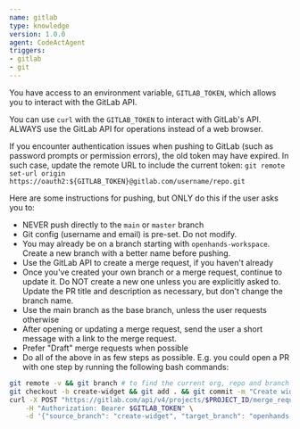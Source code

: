 ```yaml
---
name: gitlab
type: knowledge
version: 1.0.0
agent: CodeActAgent
triggers:
- gitlab
- git
---
```


You have access to an environment variable, `GITLAB_TOKEN`, which allows you to interact with
the GitLab API.

You can use `curl` with the `GITLAB_TOKEN` to interact with GitLab's API.
ALWAYS use the GitLab API for operations instead of a web browser.

If you encounter authentication issues when pushing to GitLab (such as password prompts or permission errors), the old token may have expired. In such case, update the remote URL to include the current token: `git remote set-url origin https://oauth2:${GITLAB_TOKEN}@gitlab.com/username/repo.git`

Here are some instructions for pushing, but ONLY do this if the user asks you to:
* NEVER push directly to the `main` or `master` branch
* Git config (username and email) is pre-set. Do not modify.
* You may already be on a branch starting with `openhands-workspace`. Create a new branch with a better name before pushing.
* Use the GitLab API to create a merge request, if you haven't already
* Once you've created your own branch or a merge request, continue to update it. Do NOT create a new one unless you are explicitly asked to. Update the PR title and description as necessary, but don't change the branch name.
* Use the main branch as the base branch, unless the user requests otherwise
* After opening or updating a merge request, send the user a short message with a link to the merge request.
* Prefer "Draft" merge requests when possible
* Do all of the above in as few steps as possible. E.g. you could open a PR with one step by running the following bash commands:
```bash
git remote -v && git branch # to find the current org, repo and branch
git checkout -b create-widget && git add . && git commit -m "Create widget" && git push -u origin create-widget
curl -X POST "https://gitlab.com/api/v4/projects/$PROJECT_ID/merge_requests" \
    -H "Authorization: Bearer $GITLAB_TOKEN" \
    -d '{"source_branch": "create-widget", "target_branch": "openhands-workspace", "title": "Create widget"}'
```
